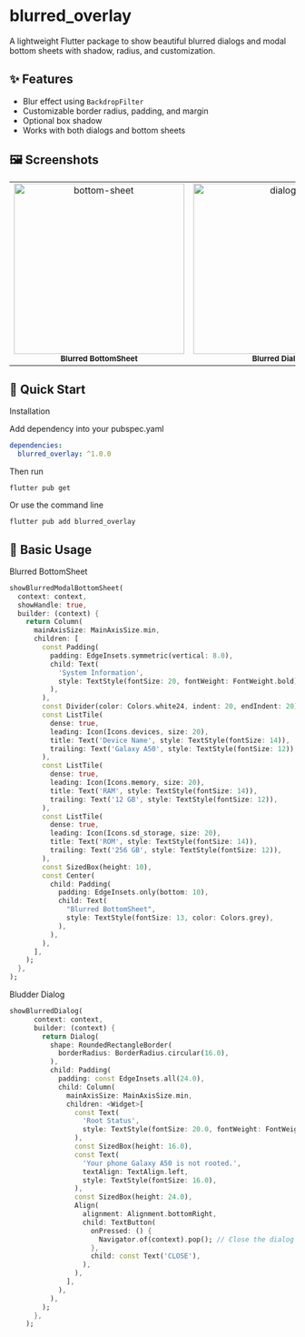 # blurred_overlay

A lightweight Flutter package to show beautiful blurred dialogs and modal bottom sheets with shadow, radius, and customization.


## ✨ Features

- Blur effect using `BackdropFilter`
- Customizable border radius, padding, and margin
- Optional box shadow
- Works with both dialogs and bottom sheets

  
## 🖼️ Screenshots

<table border="0">
  <tr>
    <td align="center">
      <img src="https://i.ibb.co.com/3y7cSJKg/bottom-sheet.jpg" alt="bottom-sheet" border="0" width="300"/><br/>
      <sub><b>Blurred BottomSheet</b></sub>
    </td>
    <td align="center">
      <img src="https://i.ibb.co.com/ZzhMK0jy/dialog.jpg" alt="dialog" border="0" width="300"/><br/>
      <sub><b>Blurred Dialog</b></sub>
    </td>
  </tr>
</table>


## 🚀 Quick Start
Installation

Add dependency into your pubspec.yaml
```yaml
dependencies:
  blurred_overlay: ^1.0.0
```
Then run
```shell
flutter pub get
```

Or use the command line
```shell
flutter pub add blurred_overlay
```

## 📱 Basic Usage
Blurred BottomSheet
```dart
showBlurredModalBottomSheet(
  context: context,
  showHandle: true,
  builder: (context) {
    return Column(
      mainAxisSize: MainAxisSize.min,
      children: [
        const Padding(
          padding: EdgeInsets.symmetric(vertical: 8.0),
          child: Text(
            'System Information',
            style: TextStyle(fontSize: 20, fontWeight: FontWeight.bold),
          ),
        ),
        const Divider(color: Colors.white24, indent: 20, endIndent: 20),
        const ListTile(
          dense: true,
          leading: Icon(Icons.devices, size: 20),
          title: Text('Device Name', style: TextStyle(fontSize: 14)),
          trailing: Text('Galaxy A50', style: TextStyle(fontSize: 12)),
        ),
        const ListTile(
          dense: true,
          leading: Icon(Icons.memory, size: 20),
          title: Text('RAM', style: TextStyle(fontSize: 14)),
          trailing: Text('12 GB', style: TextStyle(fontSize: 12)),
        ),
        const ListTile(
          dense: true,
          leading: Icon(Icons.sd_storage, size: 20),
          title: Text('ROM', style: TextStyle(fontSize: 14)),
          trailing: Text('256 GB', style: TextStyle(fontSize: 12)),
        ),
        const SizedBox(height: 10),
        const Center(
          child: Padding(
            padding: EdgeInsets.only(bottom: 10),
            child: Text(
              "Blurred BottomSheet",
              style: TextStyle(fontSize: 13, color: Colors.grey),
            ),
          ),
        ),
      ],
    );
  },
);
```

Bludder Dialog
```dart
showBlurredDialog(
      context: context,
      builder: (context) {
        return Dialog(
          shape: RoundedRectangleBorder(
            borderRadius: BorderRadius.circular(16.0),
          ),
          child: Padding(
            padding: const EdgeInsets.all(24.0),
            child: Column(
              mainAxisSize: MainAxisSize.min,
              children: <Widget>[
                const Text(
                  'Root Status',
                  style: TextStyle(fontSize: 20.0, fontWeight: FontWeight.bold),
                ),
                const SizedBox(height: 16.0),
                const Text(
                  'Your phone Galaxy A50 is not rooted.',
                  textAlign: TextAlign.left,
                  style: TextStyle(fontSize: 16.0),
                ),
                const SizedBox(height: 24.0),
                Align(
                  alignment: Alignment.bottomRight,
                  child: TextButton(
                    onPressed: () {
                      Navigator.of(context).pop(); // Close the dialog
                    },
                    child: const Text('CLOSE'),
                  ),
                ),
              ],
            ),
          ),
        );
      },
    );
```